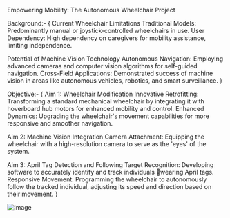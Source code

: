 Empowering Mobility: The Autonomous Wheelchair Project


Background:-
{
Current Wheelchair Limitations
    Traditional Models: Predominantly manual or joystick-controlled wheelchairs in use.
    User Dependency: High dependency on caregivers for mobility assistance, limiting independence.

Potential of Machine Vision Technology
    Autonomous Navigation: Employing advanced cameras and computer vision algorithms for self-guided navigation.
    Cross-Field Applications: Demonstrated success of machine vision in areas like autonomous vehicles, robotics, and smart surveillance.
}


Objective:-
{
Aim 1: Wheelchair Modification
      Innovative Retrofitting: Transforming a standard mechanical wheelchair by integrating
      it with hoverboard hub motors for enhanced mobility and control.
      Enhanced Dynamics: Upgrading the wheelchair's movement capabilities for more 
      responsive and smoother navigation.

Aim 2: Machine Vision Integration
      Camera Attachment: Equipping the wheelchair with a high-resolution camera to serve as the 'eyes' of the system.

Aim 3: April Tag Detection and Following
       Target Recognition: Developing software to accurately identify and track individuals wearing April tags.
       Responsive Movement: Programming the wheelchair to autonomously follow the tracked individual, adjusting its speed and direction based on their movement.
}

![image](https://github.com/a5ura/AUTO-WHEELCHAIR/assets/120297115/63a1ec19-609a-42e9-98af-e853ff65fed1)






